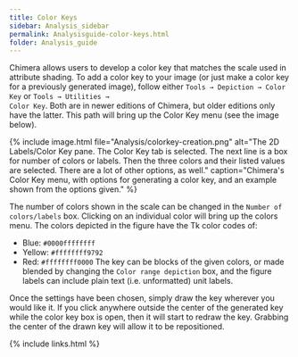 ```yaml
---
title: Color Keys
sidebar: Analysis_sidebar
permalink: Analysisguide-color-keys.html
folder: Analysis_guide
---
```


<link rel="stylesheet" href="css/theme-purple.css">

Chimera allows users to develop a color key that matches the scale used in
attribute shading.
To add a color key to your image (or just make a color key for a previously
generated image), follow either
<code>Tools &rarr; Depiction &rarr; Color Key</code> or
<code>Tools &rarr; Utilities &rarr; Color Key</code>.
Both are in newer editions of Chimera, but older editions only have the latter.
This path will bring up the Color Key menu (see the image below).

{% include image.html file="Analysis/colorkey-creation.png"
alt="The 2D Labels/Color Key pane. The Color Key tab is selected. The next
line is a box for number of colors or labels. Then the three colors and
their listed values are selected. There are a lot of other options, as well."
caption="Chimera's Color Key menu, with options for
generating a color key, and an example shown from the options given." %}

The number of colors shown in the scale can be changed in the
`Number of colors/labels` box.
Clicking on an individual color will bring up the colors menu.
The colors depicted in the figure have the Tk color codes of:
* Blue: `#0000ffffffff`
* Yellow: `#ffffffff9792`
* Red: `#ffffffff0000`
The key can be blocks of the given colors, or made blended by changing the
`Color range depiction` box, and the figure labels can include plain text
(i.e. unformatted) unit labels.

Once the settings have been chosen, simply draw the key wherever you would like
it. If you click anywhere outside the center of the generated key while the
color key box is open, then it will start to redraw the key.
Grabbing the center of the drawn key will allow it to be repositioned.

{% include links.html %}
